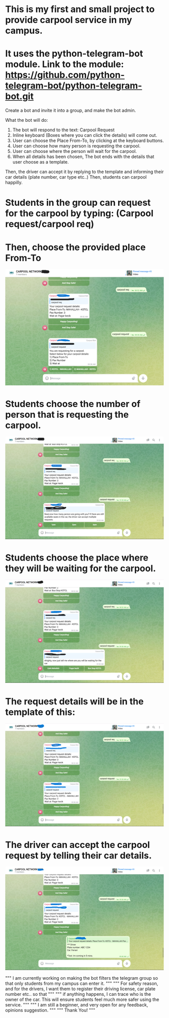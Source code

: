 # This is my first and small project to provide carpool service in my campus. 
# It uses the python-telegram-bot module. Link to the module: https://github.com/python-telegram-bot/python-telegram-bot.git


Create a bot and invite it into a group, and make the bot admin.

What the bot will do:
 1) The bot will respond to the text: Carpool Request
 2) Inline keyboard (Boxes where you can click the details) will come out.
 3) User can choose the Place From-To, by clicking at the keyboard buttons.
 4) User can choose how many person is requesting the carpool. 
 5) User can choose where the person will wait for the carpool. 
 6) When all details has been chosen, The bot ends with the details that user choose as a template. 

Then, the driver can accept it by replying to the template and informing their car details (plate number, car type etc..)
Then, students can carpool happilly. 

# Students in the group can request for the carpool by typing: (Carpool request/carpool req)
# Then, choose the provided place From-To
![Carpool Bot](1.png) 

# Students choose the number of person that is requesting the carpool.
![Carpool Bot](2.png)

# Students choose the place where they will be waiting for the carpool.
![Carpool Bot](3.png)

# The request details will be in the template of this:
![Carpool Bot](4.png)

# The driver can accept the carpool request by telling their car details.
![Carpool Bot](5.png)

""" I am currently working on making the bot filters the telegram group so that only students from my campus can enter it. """
""" For safety reason, and for the drivers, I want them to register their driving license, car plate number etc.. so that """
""" if anything happens, I can trace who is the owner of the car. This will ensure students feel much more safer using the service. """
""" I am still a beginner, and very open for any feedback, opinions suggestion. """
""" Thank You! """

